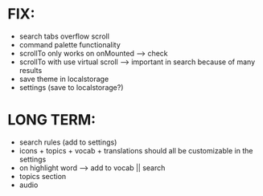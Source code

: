 # FIX:

- search tabs overflow scroll
- command palette functionality
- scrollTo only works on onMounted --> check
- scrollTo with use virtual scroll --> important in search because of many results
- save theme in localstorage
- settings (save to localstorage?)

# LONG TERM:

- search rules (add to settings)
- icons + topics + vocab + translations should all be customizable in the settings
- on highlight word --> add to vocab || search
- topics section
- audio
